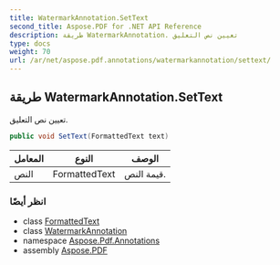 ```yaml
---
title: WatermarkAnnotation.SetText
second_title: Aspose.PDF for .NET API Reference
description: طريقة WatermarkAnnotation. تعيين نص التعليق
type: docs
weight: 70
url: /ar/net/aspose.pdf.annotations/watermarkannotation/settext/
---
```

## طريقة WatermarkAnnotation.SetText

تعيين نص التعليق.

```csharp
public void SetText(FormattedText text)
```

| المعامل | النوع | الوصف |
| --- | --- | --- |
| النص | FormattedText | قيمة النص. |

### انظر أيضًا

* class [FormattedText](../../../aspose.pdf.facades/formattedtext/)
* class [WatermarkAnnotation](../)
* namespace [Aspose.Pdf.Annotations](../../../aspose.pdf.annotations/)
* assembly [Aspose.PDF](../../../)